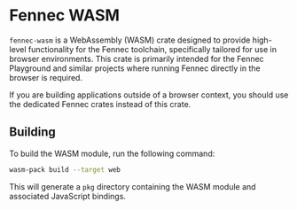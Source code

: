 # Fennec WASM

`fennec-wasm` is a WebAssembly (WASM) crate designed to provide high-level functionality for the Fennec toolchain, specifically tailored for use in browser environments.
This crate is primarily intended for the Fennec Playground and similar projects where running Fennec directly in the browser is required.

If you are building applications outside of a browser context, you should use the dedicated Fennec crates instead of this crate.

## Building

To build the WASM module, run the following command:

```sh
wasm-pack build --target web
```

This will generate a `pkg` directory containing the WASM module and associated JavaScript bindings.
